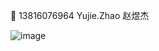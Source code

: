 💬 13816076964 Yujie.Zhao 赵煜杰

![image](https://github-readme-stats.vercel.app/api?username=wolano&show_icons=true&theme=vue)

